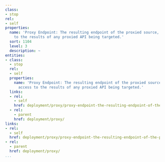 ```yaml
---
class:
- stop
rel:
- self
properties:
  name: 'Proxy Endpoint: The resulting endpoint of the proxied source, allowing access
    to the results of any proxied API being targeted.'
  sort: 1104
  level: 3
  description: ~
entities:
- class:
  - stop
  rel:
  - self
  properties:
    name: 'Proxy Endpoint: The resulting endpoint of the proxied source, allowing
      access to the results of any proxied API being targeted.'
  links:
  - rel:
    - self
    href: deployment/proxy/proxy-endpoint-the-resulting-endpoint-of-the-proxied-source,-allowing-access-to-the-results-of-any-proxied-api-being-targeted..md
  - rel:
    - parent
    href: deployment/proxy/
links:
- rel:
  - self
  href: deployment/proxy/proxy-endpoint-the-resulting-endpoint-of-the-proxied-source,-allowing-access-to-the-results-of-any-proxied-api-being-targeted..md
- rel:
  - parent
  href: deployment/proxy/
...
```

